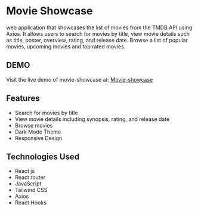 
# Movie Showcase
web application that showcases the list of movies from the TMDB API using Axios. It allows users to search for movies by title, view movie details such as title, poster, overview, rating, and release date. Browse a list of popular movies, upcoming movies and top rated movies.

## DEMO
Visit the live demo of movie-showcase at:
[Movie-showcase](https://movie-showcase-ten.vercel.app/)


## Features
- Search for movies by title
- View movie details including synopsis, rating, and release date
- Browse movies
- Dark Mode Theme
- Responsive Design


## Technologies Used
- React js
- React router
- JavaScript
- Tailwind CSS
- Axios
- React Hooks